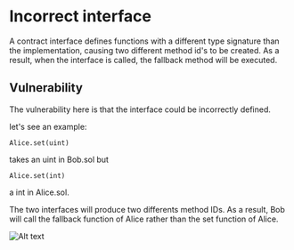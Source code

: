 # Incorrect interface

A contract interface defines functions with a different type signature than the implementation, causing two different method id's to be created. As a result, when the interface is called, the fallback method will be executed.

## Vulnerability

The vulnerability here is that the interface could be incorrectly defined.

let's see an example:

```
Alice.set(uint) 
```

takes an uint in Bob.sol but

```
Alice.set(int) 
```

a int in Alice.sol.

The two interfaces will produce two differents method IDs. As a result, Bob will call the fallback function of Alice rather than the set function of Alice.

![Alt text](<../Common Attack Vectors/image/Incorrect interface/improperInteracePicture.png>)
